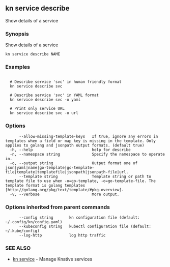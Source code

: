 ## kn service describe

Show details of a service

### Synopsis

Show details of a service

```
kn service describe NAME
```

### Examples

```

  # Describe service 'svc' in human friendly format
  kn service describe svc

  # Describe service 'svc' in YAML format
  kn service describe svc -o yaml

  # Print only service URL
  kn service describe svc -o url
```

### Options

```
      --allow-missing-template-keys   If true, ignore any errors in templates when a field or map key is missing in the template. Only applies to golang and jsonpath output formats. (default true)
  -h, --help                          help for describe
  -n, --namespace string              Specify the namespace to operate in.
  -o, --output string                 Output format one of json|yaml|name|go-template|go-template-file|template|templatefile|jsonpath|jsonpath-file|url.
      --template string               Template string or path to template file to use when -o=go-template, -o=go-template-file. The template format is golang templates [http://golang.org/pkg/text/template/#pkg-overview].
  -v, --verbose                       More output.
```

### Options inherited from parent commands

```
      --config string       kn configuration file (default: ~/.config/kn/config.yaml)
      --kubeconfig string   kubectl configuration file (default: ~/.kube/config)
      --log-http            log http traffic
```

### SEE ALSO

* [kn service](kn_service.md)	 - Manage Knative services

